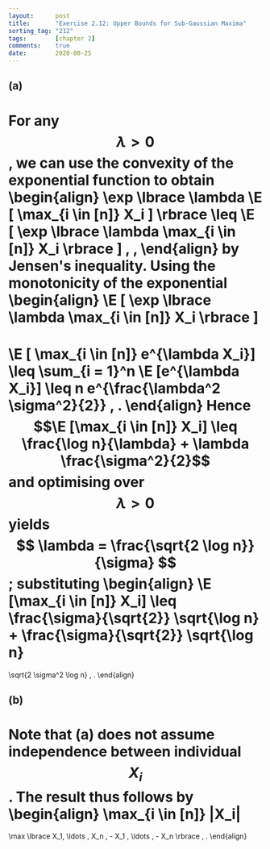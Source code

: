 ```yaml
---
layout:      post
title:       "Exercise 2.12: Upper Bounds for Sub-Gaussian Maxima"
sorting_tag: "212"
tags:        [chapter 2]
comments:    true
date:        2020-08-25
---
```


## (a)

For any $$ \lambda > 0 $$,
we can use the convexity of the exponential function to obtain
\begin{align}
  \exp \lbrace \lambda \E [ \max_{i \in [n]} X_i ] \rbrace
  \leq
  \E [ \exp \lbrace \lambda \max_{i \in [n]} X_i \rbrace ]
  \, ,
\end{align}
by Jensen's inequality. Using the monotonicity of the exponential
\begin{align}
  \E [ \exp \lbrace \lambda \max_{i \in [n]} X_i \rbrace ]
  =
  \E [ \max_{i \in [n]} e^{\lambda X_i}]
  \leq
  \sum_{i = 1}^n \E [e^{\lambda X_i}]
  \leq
  n e^{\frac{\lambda^2 \sigma^2}{2}}
  \, .
\end{align}
Hence
$$\E [\max_{i \in [n]} X_i] \leq \frac{\log n}{\lambda} + \lambda \frac{\sigma^2}{2}$$
and optimising over $$ \lambda > 0 $$ yields
$$ \lambda = \frac{\sqrt{2 \log n}}{\sigma} $$; substituting
\begin{align}
  \E [\max_{i \in [n]} X_i]
  \leq
  \frac{\sigma}{\sqrt{2}} \sqrt{\log n}
  +
  \frac{\sigma}{\sqrt{2}} \sqrt{\log n}
  =
  \sqrt{2 \sigma^2 \log n}
  \, .
\end{align}


## (b)

Note that (a) does not assume independence between individual $$ X_i $$.
The result thus follows by
\begin{align}
  \max_{i \in [n]} |X_i|
  =
  \max \lbrace X_1, \ldots , X_n , - X_1 , \ldots , - X_n \rbrace
  \, .
\end{align}
